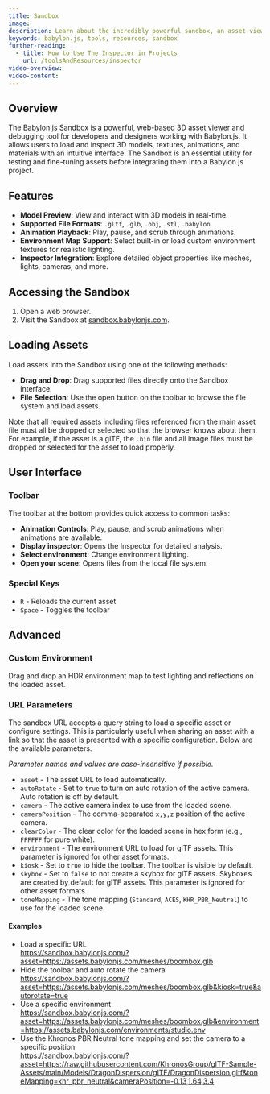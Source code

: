 ```yaml
---
title: Sandbox
image:
description: Learn about the incredibly powerful sandbox, an asset viewer and debugging tool for Babylon.js.
keywords: babylon.js, tools, resources, sandbox
further-reading:
  - title: How to Use The Inspector in Projects
    url: /toolsAndResources/inspector
video-overview:
video-content:
---
```


## Overview

The Babylon.js Sandbox is a powerful, web-based 3D asset viewer and debugging tool for developers and designers working with Babylon.js. It allows users to load and inspect 3D models, textures, animations, and materials with an intuitive interface. The Sandbox is an essential utility for testing and fine-tuning assets before integrating them into a Babylon.js project.

## Features

- **Model Preview**: View and interact with 3D models in real-time.
- **Supported File Formats**: `.gltf`, `.glb`, `.obj`, `.stl`, `.babylon`
- **Animation Playback**: Play, pause, and scrub through animations.
- **Environment Map Support**: Select built-in or load custom environment textures for realistic lighting.
- **Inspector Integration**: Explore detailed object properties like meshes, lights, cameras, and more.

## Accessing the Sandbox
1. Open a web browser.
2. Visit the Sandbox at [sandbox.babylonjs.com](https://sandbox.babylonjs.com).

## Loading Assets
Load assets into the Sandbox using one of the following methods:
- **Drag and Drop**: Drag supported files directly onto the Sandbox interface.
- **File Selection**: Use the open button on the toolbar to browse the file system and load assets.

Note that all required assets including files referenced from the main asset file must all be dropped or
selected so that the browser knows about them. For example, if the asset is a glTF, the `.bin` file and
all image files must be dropped or selected for the asset to load properly.

## User Interface

### Toolbar
The toolbar at the bottom provides quick access to common tasks:
- **Animation Controls**: Play, pause, and scrub animations when animations are available.
- **Display inspector**: Opens the Inspector for detailed analysis.
- **Select environment**: Change environment lighting.
- **Open your scene**: Opens files from the local file system.

### Special Keys
- `R` - Reloads the current asset
- `Space` - Toggles the toolbar

## Advanced

### Custom Environment
Drag and drop an HDR environment map to test lighting and reflections on the loaded asset.

### URL Parameters
The sandbox URL accepts a query string to load a specific asset or configure settings. This is particularly useful when sharing an asset with a link so that the asset is presented with a specific configuration. Below are the available parameters.

_Parameter names and values are case-insensitive if possible._

- `asset` - The asset URL to load automatically.
- `autoRotate` - Set to `true` to turn on auto rotation of the active camera. Auto rotation is off by default.
- `camera` - The active camera index to use from the loaded scene.
- `cameraPosition` - The comma-separated `x,y,z` position of the active camera.
- `clearColor` - The clear color for the loaded scene in hex form (e.g., `FFFFFF` for pure white).
- `environment` - The environment URL to load for glTF assets. This parameter is ignored for other asset formats.
- `kiosk` - Set to `true` to hide the toolbar. The toolbar is visible by default.
- `skybox` - Set to `false` to not create a skybox for glTF assets. Skyboxes are created by default for glTF assets. This parameter is ignored for other asset formats.
- `toneMapping` - The tone mapping (`Standard`, `ACES`, `KHR_PBR_Neutral`) to use for the loaded scene.

#### Examples
- Load a specific URL  
  https://sandbox.babylonjs.com/?asset=https://assets.babylonjs.com/meshes/boombox.glb
- Hide the toolbar and auto rotate the camera  
  https://sandbox.babylonjs.com/?asset=https://assets.babylonjs.com/meshes/boombox.glb&kiosk=true&autorotate=true
- Use a specific environment  
  https://sandbox.babylonjs.com/?asset=https://assets.babylonjs.com/meshes/boombox.glb&environment=https://assets.babylonjs.com/environments/studio.env
- Use the Khronos PBR Neutral tone mapping and set the camera to a specific position  
  https://sandbox.babylonjs.com/?asset=https://raw.githubusercontent.com/KhronosGroup/glTF-Sample-Assets/main/Models/DragonDispersion/glTF/DragonDispersion.gltf&toneMapping=khr_pbr_neutral&cameraPosition=-0.13,1.64,3.4
